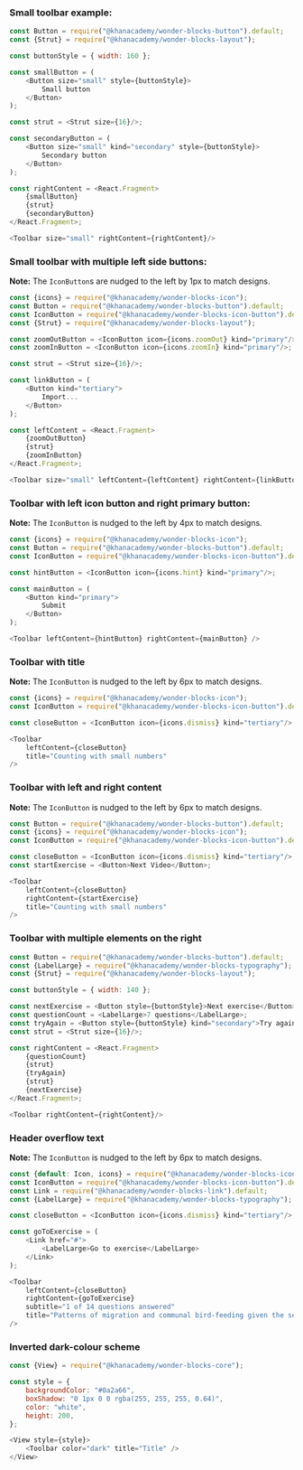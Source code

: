### Small toolbar example:

```js
const Button = require("@khanacademy/wonder-blocks-button").default;
const {Strut} = require("@khanacademy/wonder-blocks-layout");

const buttonStyle = { width: 160 };

const smallButton = (
    <Button size="small" style={buttonStyle}>
        Small button
    </Button>
);

const strut = <Strut size={16}/>;

const secondaryButton = (
    <Button size="small" kind="secondary" style={buttonStyle}>
        Secondary button
    </Button>
);

const rightContent = <React.Fragment>
    {smallButton}
    {strut}
    {secondaryButton}
</React.Fragment>;

<Toolbar size="small" rightContent={rightContent}/>
```

### Small toolbar with multiple left side buttons:

**Note:** The `IconButton`s are nudged to the left by 1px to match designs.

```js
const {icons} = require("@khanacademy/wonder-blocks-icon");
const Button = require("@khanacademy/wonder-blocks-button").default;
const IconButton = require("@khanacademy/wonder-blocks-icon-button").default;
const {Strut} = require("@khanacademy/wonder-blocks-layout");

const zoomOutButton = <IconButton icon={icons.zoomOut} kind="primary"/>;
const zoomInButton = <IconButton icon={icons.zoomIn} kind="primary"/>;

const strut = <Strut size={16}/>;

const linkButton = (
    <Button kind="tertiary">
        Import...
    </Button>
);

const leftContent = <React.Fragment>
    {zoomOutButton}
    {strut}
    {zoomInButton}
</React.Fragment>;

<Toolbar size="small" leftContent={leftContent} rightContent={linkButton} />
```

### Toolbar with left icon button and right primary button:

**Note:** The `IconButton` is nudged to the left by 4px to match designs.

```js
const {icons} = require("@khanacademy/wonder-blocks-icon");
const Button = require("@khanacademy/wonder-blocks-button").default;
const IconButton = require("@khanacademy/wonder-blocks-icon-button").default;

const hintButton = <IconButton icon={icons.hint} kind="primary"/>;

const mainButton = (
    <Button kind="primary">
        Submit
    </Button>
);

<Toolbar leftContent={hintButton} rightContent={mainButton} />
```

### Toolbar with title

**Note:** The `IconButton` is nudged to the left by 6px to match designs.

```js
const {icons} = require("@khanacademy/wonder-blocks-icon");
const IconButton = require("@khanacademy/wonder-blocks-icon-button").default;

const closeButton = <IconButton icon={icons.dismiss} kind="tertiary"/>;

<Toolbar
    leftContent={closeButton}
    title="Counting with small numbers"
/>
```

### Toolbar with left and right content

**Note:** The `IconButton` is nudged to the left by 6px to match designs.

```js
const Button = require("@khanacademy/wonder-blocks-button").default;
const {icons} = require("@khanacademy/wonder-blocks-icon");
const IconButton = require("@khanacademy/wonder-blocks-icon-button").default;

const closeButton = <IconButton icon={icons.dismiss} kind="tertiary"/>;
const startExercise = <Button>Next Video</Button>;

<Toolbar
    leftContent={closeButton}
    rightContent={startExercise}
    title="Counting with small numbers"
/>
```

### Toolbar with multiple elements on the right

```js
const Button = require("@khanacademy/wonder-blocks-button").default;
const {LabelLarge} = require("@khanacademy/wonder-blocks-typography");
const {Strut} = require("@khanacademy/wonder-blocks-layout");

const buttonStyle = { width: 140 };

const nextExercise = <Button style={buttonStyle}>Next exercise</Button>;
const questionCount = <LabelLarge>7 questions</LabelLarge>;
const tryAgain = <Button style={buttonStyle} kind="secondary">Try again</Button>;
const strut = <Strut size={16}/>;

const rightContent = <React.Fragment>
    {questionCount}
    {strut}
    {tryAgain}
    {strut}
    {nextExercise}
</React.Fragment>;

<Toolbar rightContent={rightContent}/>
```

### Header overflow text

**Note:** The `IconButton` is nudged to the left by 6px to match designs.

```js
const {default: Icon, icons} = require("@khanacademy/wonder-blocks-icon");
const IconButton = require("@khanacademy/wonder-blocks-icon-button").default;
const Link = require("@khanacademy/wonder-blocks-link").default;
const {LabelLarge} = require("@khanacademy/wonder-blocks-typography");

const closeButton = <IconButton icon={icons.dismiss} kind="tertiary"/>;

const goToExercise = (
    <Link href="#">
        <LabelLarge>Go to exercise</LabelLarge>
    </Link>
);

<Toolbar
    leftContent={closeButton}
    rightContent={goToExercise}
    subtitle="1 of 14 questions answered"
    title="Patterns of migration and communal bird-feeding given the serious situation of things that will make this string long and obnoxious"
/>
```

### Inverted dark-colour scheme

```js
const {View} = require("@khanacademy/wonder-blocks-core");

const style = {
    backgroundColor: "#0a2a66",
    boxShadow: "0 1px 0 0 rgba(255, 255, 255, 0.64)",
    color: "white",
    height: 200,
};

<View style={style}>
    <Toolbar color="dark" title="Title" />
</View>
```
